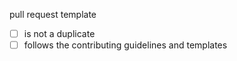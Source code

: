 pull request template

- [ ] is not a duplicate
- [ ] follows the contributing guidelines and templates
